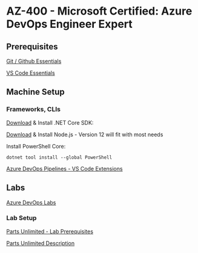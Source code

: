 # AZ-400 - Microsoft Certified: Azure DevOps Engineer Expert

## Prerequisites

[Git / Github Essentials](/Prerequisites/Git/readme.md)

[VS Code Essentials](/Prerequisites/VSCode/readme.md)

## Machine Setup

### Frameworks, CLIs

[Download](https://dotnet.microsoft.com/download) & Install .NET Core SDK:

[Download](https://nodejs.org/en/) & Install Node.js - Version 12 will fit with most needs

Install PowerShell Core:

```
dotnet tool install --global PowerShell
```

[Azure DevOps Pipelines - VS Code Extensions](https://marketplace.visualstudio.com/items?itemName=ms-azure-devops.azure-pipelines)

## Labs

[Azure DevOps Labs](https://www.azuredevopslabs.com/labs/azuredevops/)

### Lab Setup

[Parts Unlimited - Lab Prerequisites](https://azuredevopslabs.com/labs/azuredevops/prereq/)

[Parts Unlimited Description](https://microsoft.github.io/PartsUnlimited/)
